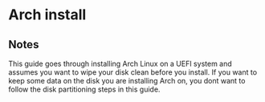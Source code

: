 # Arch install

## Notes
This guide goes through installing Arch Linux on a UEFI system
and assumes you want to wipe your disk clean before you install.
If you want to keep some data on the disk you are installing Arch on,
you dont want to follow the disk partitioning steps in this guide. 